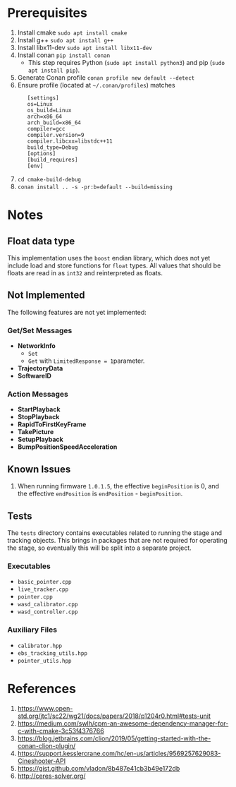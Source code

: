 # Prerequisites
1) Install cmake `sudo apt install cmake`
2) Install g++ `sudo apt install g++`
3) Install libx11-dev `sudo apt install libx11-dev`
4) Install conan `pip install conan`
   * This step requires Python  (`sudo apt install python3`) and pip (`sudo apt install pip`).
5) Generate Conan profile `conan profile new default --detect`
6) Ensure profile (located at `~/.conan/profiles`) matches 
   ```
      [settings]
      os=Linux
      os_build=Linux
      arch=x86_64
      arch_build=x86_64
      compiler=gcc
      compiler.version=9
      compiler.libcxx=libstdc++11
      build_type=Debug
      [options]
      [build_requires]
      [env]
    ```
7) `cd cmake-build-debug`
8) `conan install .. -s -pr:b=default --build=missing`
   

# Notes

## Float data type
This implementation uses the `boost` endian library, which does not yet include load and store functions for `float` types. All values that should be floats are read in as `int32` and reinterpreted as floats.

## Not Implemented
The following features are not yet implemented:

### Get/Set Messages
* **NetworkInfo**
  * `Set`
  * `Get` with `LimitedResponse = 1`parameter.
* **TrajectoryData**
* **SoftwareID**

### Action Messages
* **StartPlayback**
* **StopPlayback**
* **RapidToFirstKeyFrame**
* **TakePicture**
* **SetupPlayback**
* **BumpPositionSpeedAcceleration**

## Known Issues
1) When running firmware `1.0.1.5`, the effective `beginPosition` is 0, and the effective `endPosition` is `endPosition` - `beginPosition`.

## Tests
The `tests` directory contains executables related to running the stage and tracking objects. This brings in packages that are not required for operating the stage, so eventually this will be split into a separate project.
### Executables
* `basic_pointer.cpp`
* `live_tracker.cpp`
* `pointer.cpp`
* `wasd_calibrator.cpp`
* `wasd_controller.cpp`

### Auxiliary Files
* `calibrator.hpp`
* `ebs_tracking_utils.hpp`
* `pointer_utils.hpp`

# References
1) https://www.open-std.org/jtc1/sc22/wg21/docs/papers/2018/p1204r0.html#tests-unit
2) https://medium.com/swlh/cpm-an-awesome-dependency-manager-for-c-with-cmake-3c53f4376766
3) https://blog.jetbrains.com/clion/2019/05/getting-started-with-the-conan-clion-plugin/
4) https://support.kesslercrane.com/hc/en-us/articles/9569257629083-Cineshooter-API
5) https://gist.github.com/vladon/8b487e41cb3b49e172db
6) http://ceres-solver.org/
